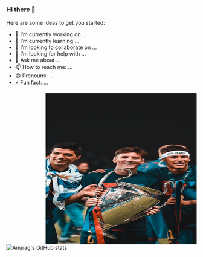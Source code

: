 ### Hi there 👋


Here are some ideas to get you started:

- 🔭 I’m currently working on ...
- 🌱 I’m currently learning ...
- 👯 I’m looking to collaborate on ...
- 🤔 I’m looking for help with ...
- 💬 Ask me about ...
- 📫 How to reach me: ...
- 😄 Pronouns: ...
- ⚡ Fun fact: ...

<img align=right height=400 width=400 src="https://github.com/Yhyyzcgl/Yhyyzcgl/blob/main/indir.jpg" />


![Anurag's GitHub stats](https://github-readme-stats.vercel.app/api?username=Yhyyzcgl&show_icons=true&theme=radical)




